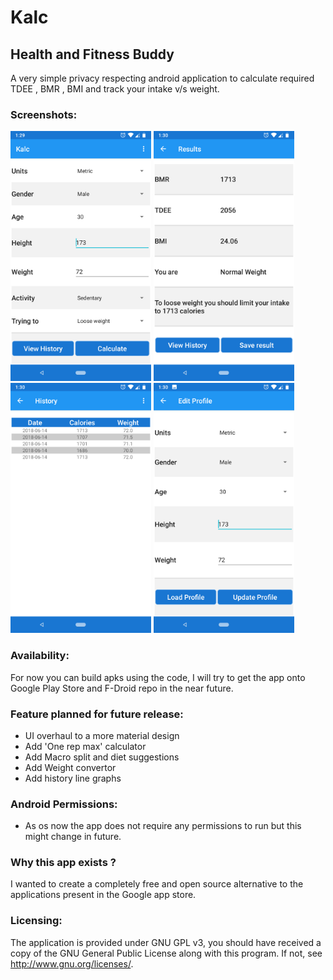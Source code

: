 # Kalc
## Health and Fitness Buddy
A very simple privacy respecting android application to calculate required TDEE , BMR , BMI and track your intake v/s weight.


### Screenshots:

<img src="./Screenshots/Main_screen.png" height=400 title="Main Screen"/>
<img src="./Screenshots/Results_screen.png" height=400 title="Results Screen"/>
<img src="./Screenshots/History_screen.png" height=400 title="History Screen"/>
<img src="./Screenshots/Profile_screen.png" height=400 title="Profile Screen"/>

### Availability:
For now you can build apks using the code, I will try to get the app onto Google Play Store and F-Droid repo in the near future.

### Feature planned for future release:
* UI overhaul to a more material design
* Add 'One rep max' calculator
* Add Macro split and diet suggestions
* Add Weight convertor
* Add history line graphs

### Android Permissions:
* As os now the app does not require any permissions to run but this might change in future.

### Why this app exists ?
I wanted to create a completely free and open source alternative to the applications present in the Google app store. 

### Licensing:
The application is provided under GNU GPL v3, you should have received a copy of the GNU General Public License along with this program. If not, see http://www.gnu.org/licenses/.